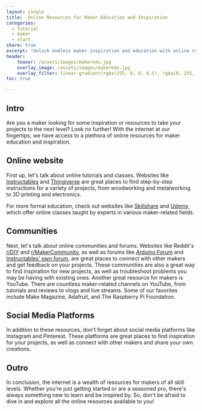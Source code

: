 ```yaml
---
layout: single
title:  Online Resources for Maker Education and Inspiration
categories:
  - tutorial
  - maker
  - start
share: true
excerpt: "Unlock endless maker inspiration and education with online resources."
header:
    teaser: /assets/images/makeredu.jpg
    overlay_image: /assets/images/makeredu.jpg
    overlay_filter: linear-gradient(rgba(255, 0, 0, 0.5), rgba(0, 255, 255, 0.5))
toc: true

---
```

## Intro
Are you a maker looking for some inspiration or resources to take your projects to the next level? Look no further! With the internet at our fingertips, we have access to a plethora of online resources for maker education and inspiration.

## Online website
First up, let's talk about online tutorials and classes. Websites like [Instructables](https://www.instructables.com/) and [Thingiverse](https://www.thingiverse.com/) are great places to find step-by-step instructions for a variety of projects, from woodworking and metalworking to 3D printing and electronics. 

For more formal education, check out websites like [Skillshare](https://www.skillshare.com/) and [Udemy](https://www.udemy.com/it/), which offer online classes taught by experts in various maker-related fields.

## Communities
Next, let's talk about online communities and forums. Websites like Reddit's [r/DIY](https://www.reddit.com/r/DIY/) and [r/MakerCommunity](https://www.reddit.com/r/MakerCommunity/), as well as forums like [Arduino Forum](https://forum.arduino.cc/) and [Instructables' own forum](https://www.instructables.com/forum/), are great places to connect with other makers and get feedback on your projects. These communities are also a great way to find inspiration for new projects, as well as troubleshoot problems you may be having with existing ones. Another great resource for makers is YouTube. There are countless maker-related channels on YouTube, from tutorials and reviews to vlogs and live streams. Some of our favorites include Make Magazine, Adafruit, and The Raspberry Pi Foundation.

## Social Media Platforms
In addition to these resources, don't forget about social media platforms like Instagram and Pinterest. These platforms are great places to find inspiration for your projects, as well as connect with other makers and share your own creations.


## Outro
In conclusion, the internet is a wealth of resources for makers of all skill levels. Whether you're just getting started or are a seasoned pro, there's always something new to learn and be inspired by. So, don't be afraid to dive in and explore all the online resources available to you!